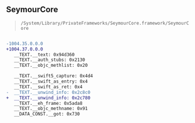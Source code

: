 ## SeymourCore

> `/System/Library/PrivateFrameworks/SeymourCore.framework/SeymourCore`

```diff

-1004.35.0.0.0
+1004.37.0.0.0
   __TEXT.__text: 0x94d360
   __TEXT.__auth_stubs: 0x2130
   __TEXT.__objc_methlist: 0x20

   __TEXT.__swift5_capture: 0x4d4
   __TEXT.__swift_as_entry: 0x4
   __TEXT.__swift_as_ret: 0x4
-  __TEXT.__unwind_info: 0x2c8c0
+  __TEXT.__unwind_info: 0x2c780
   __TEXT.__eh_frame: 0x5ada8
   __TEXT.__objc_methname: 0x91
   __DATA_CONST.__got: 0x730

```

